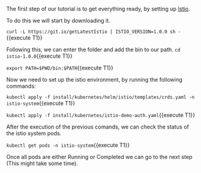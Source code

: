 The first step of our tutorial is to get everything ready, by setting up [Istio](https://istio.io/).

To do this we will start by downloading it.

`curl -L https://git.io/getLatestIstio | ISTIO_VERSION=1.0.0 sh -`{{execute T1}}

Following this, we can enter the folder and add the bin to our path.
`cd istio-1.0.0`{{execute T1}}

`export PATH=$PWD/bin:$PATH`{{execute T1}}

Now we need to set up the istio environment, by running the following commands:

`kubectl apply -f install/kubernetes/helm/istio/templates/crds.yaml -n istio-system`{{execute T1}}

`kubectl apply -f install/kubernetes/istio-demo-auth.yaml`{{execute T1}}

After the execution of the previous comands, we can check the status of the istio system pods.

`kubectl get pods -n istio-system`{{execute T1}}

Once all pods are either Running or Completed we can go to the next step (This might take some time).
